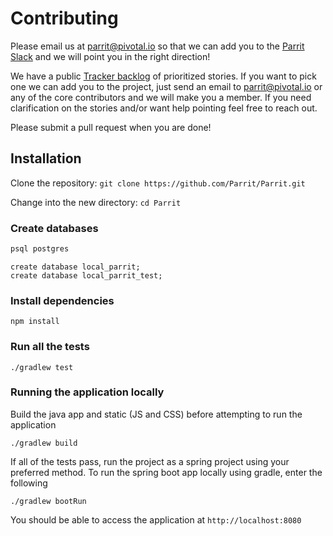 # Contributing

Please email us at parrit@pivotal.io so that we can add you to the [Parrit Slack](https://parrit.slack.com) and we will point you in the right
direction!

We have a public [Tracker backlog](https://www.pivotaltracker.com/n/projects/1504460) of prioritized stories.
If you want to pick one we can add you to the project, just send an email to parrit@pivotal.io
or any of the core contributors and we will make you a member. If you need clarification on the stories 
and/or want help pointing feel free to reach out.

Please submit a pull request when you are done!

## Installation

Clone the repository: `git clone https://github.com/Parrit/Parrit.git`

Change into the new directory: `cd Parrit`

### Create databases

```bash
psql postgres
```

```psql
create database local_parrit;
create database local_parrit_test;
```

### Install dependencies
```
npm install
```

### Run all the tests

```
./gradlew test
```

### Running the application locally

Build the java app and static (JS and CSS) before attempting to run the application
```
./gradlew build
```

If all of the tests pass, run the project as a spring project using your preferred method.
To run the spring boot app locally using gradle, enter the following
```
./gradlew bootRun
```

You should be able to access the application at `http://localhost:8080`
